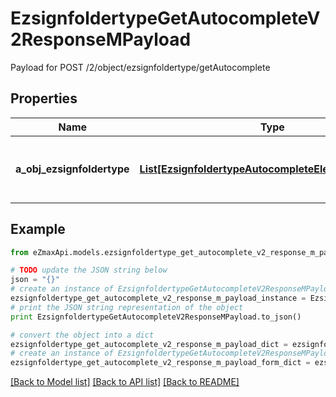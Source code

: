 # EzsignfoldertypeGetAutocompleteV2ResponseMPayload

Payload for POST /2/object/ezsignfoldertype/getAutocomplete

## Properties
Name | Type | Description | Notes
------------ | ------------- | ------------- | -------------
**a_obj_ezsignfoldertype** | [**List[EzsignfoldertypeAutocompleteElementResponse]**](EzsignfoldertypeAutocompleteElementResponse.md) | An array of Ezsignfoldertype autocomplete element response. | 

## Example

```python
from eZmaxApi.models.ezsignfoldertype_get_autocomplete_v2_response_m_payload import EzsignfoldertypeGetAutocompleteV2ResponseMPayload

# TODO update the JSON string below
json = "{}"
# create an instance of EzsignfoldertypeGetAutocompleteV2ResponseMPayload from a JSON string
ezsignfoldertype_get_autocomplete_v2_response_m_payload_instance = EzsignfoldertypeGetAutocompleteV2ResponseMPayload.from_json(json)
# print the JSON string representation of the object
print EzsignfoldertypeGetAutocompleteV2ResponseMPayload.to_json()

# convert the object into a dict
ezsignfoldertype_get_autocomplete_v2_response_m_payload_dict = ezsignfoldertype_get_autocomplete_v2_response_m_payload_instance.to_dict()
# create an instance of EzsignfoldertypeGetAutocompleteV2ResponseMPayload from a dict
ezsignfoldertype_get_autocomplete_v2_response_m_payload_form_dict = ezsignfoldertype_get_autocomplete_v2_response_m_payload.from_dict(ezsignfoldertype_get_autocomplete_v2_response_m_payload_dict)
```
[[Back to Model list]](../README.md#documentation-for-models) [[Back to API list]](../README.md#documentation-for-api-endpoints) [[Back to README]](../README.md)


